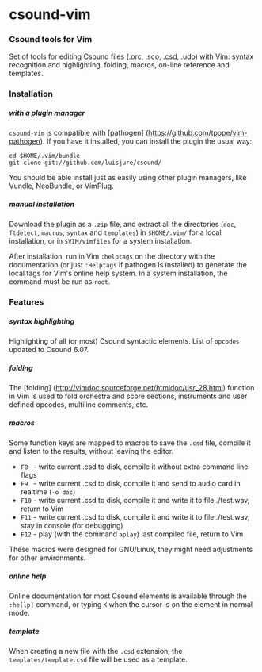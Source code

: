 # csound-vim
### Csound tools for Vim

Set of tools for editing Csound files (.orc, .sco, .csd, .udo) with Vim: syntax recognition and highlighting, folding, macros, on-line reference and templates.


### Installation
##### with a plugin manager

`csound-vim` is compatible with [pathogen] (https://github.com/tpope/vim-pathogen). If you have it installed, you can install the plugin the usual way:

    cd $HOME/.vim/bundle
    git clone git://github.com/luisjure/csound/

You should be able install just as easily using other plugin managers, like Vundle, NeoBundle, or VimPlug.

##### manual installation

Download the plugin as a `.zip` file, and extract all the directories (`doc`, `ftdetect`, `macros`, `syntax` and `templates`) in `$HOME/.vim/` for a local installation, or in `$VIM/vimfiles` for a system installation.

After installation, run in Vim `:helptags` on the directory with the documentation (or just `:Helptags` if pathogen is installed) to generate the local tags for Vim's online help system. In a system installation, the command must be run as `root`.

### Features
##### syntax highlighting
Highlighting of all (or most) Csound syntactic elements. List of `opcodes` updated to Csound 6.07.

##### folding
The [folding] (http://vimdoc.sourceforge.net/htmldoc/usr_28.html) function in Vim is used to fold orchestra and score sections, instruments and user defined opcodes, multiline comments, etc.


##### macros
Some function keys are mapped to macros to save the `.csd` file, compile it and listen to the results, without leaving the editor.

- `F8 ` - write current .csd to disk, compile it without extra command line flags
- `F9 ` - write current .csd to disk, compile it and send to audio card in realtime (`-o dac`)
- `F10` - write current .csd to disk, compile it and write it to file ./test.wav, return to Vim
- `F11` - write current .csd to disk, compile it and write it to file ./test.wav, stay in console (for debugging)
- `F12` - play (with the command `aplay`) last compiled file, return to Vim 

These macros were designed for GNU/Linux, they might need adjustments for other environments.

##### online help
Online documentation for most Csound elements is available through the `:he[lp]` command, or typing `K` when the cursor is on the element in normal mode.

##### template
When creating a new file with the `.csd` extension, the `templates/template.csd` file will be used as a template.

